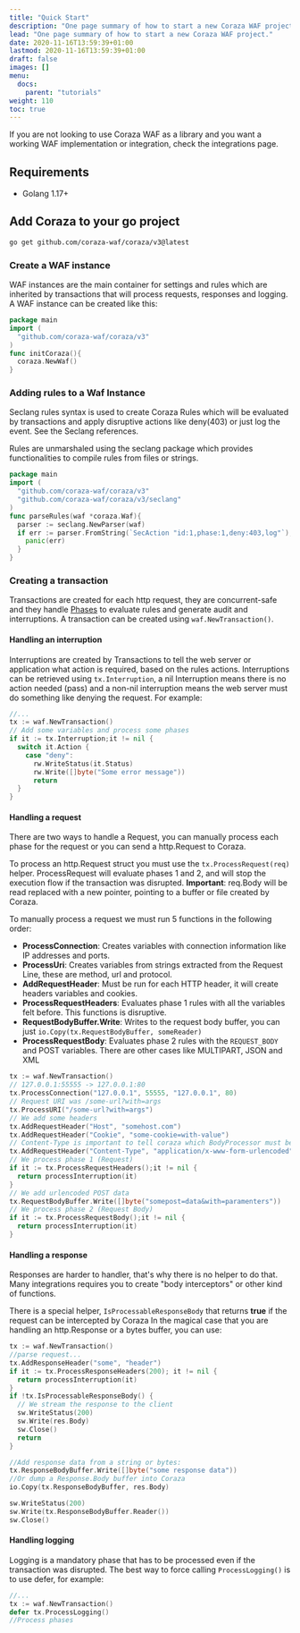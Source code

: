 ```yaml
---
title: "Quick Start"
description: "One page summary of how to start a new Coraza WAF project."
lead: "One page summary of how to start a new Coraza WAF project."
date: 2020-11-16T13:59:39+01:00
lastmod: 2020-11-16T13:59:39+01:00
draft: false
images: []
menu:
  docs:
    parent: "tutorials"
weight: 110
toc: true
---
```


If you are not looking to use Coraza WAF as a library and you want a working WAF implementation or integration, check the integrations page.

## Requirements

- Golang 1.17+

## Add Coraza to your go project

```sh
go get github.com/coraza-waf/coraza/v3@latest
```

### Create a WAF instance

WAF instances are the main container for settings and rules which are inherited by transactions that will process requests, responses and logging. A WAF instance can be created like this:

```go
package main
import (
  "github.com/coraza-waf/coraza/v3"
)
func initCoraza(){
  coraza.NewWaf()
}
```

### Adding rules to a Waf Instance

Seclang rules syntax is used to create Coraza Rules which will be evaluated by transactions and apply disruptive actions like deny(403) or just log the event. See the Seclang references.

Rules are unmarshaled using the seclang package which provides functionalities to compile rules from files or strings.

```go
package main
import (
  "github.com/coraza-waf/coraza/v3"
  "github.com/coraza-waf/coraza/v3/seclang"
)
func parseRules(waf *coraza.Waf){
  parser := seclang.NewParser(waf)
  if err := parser.FromString(`SecAction "id:1,phase:1,deny:403,log"`); err != nil {
    panic(err)
  }
}
```

### Creating a transaction

Transactions are created for each http request, they are concurrent-safe and they handle [Phases](#) to evaluate rules and generate audit and interruptions. A transaction can be created using ```waf.NewTransaction()```.

#### Handling an interruption

Interruptions are created by Transactions to tell the web server or application what action is required, based on the rules actions. Interruptions can be retrieved using ```tx.Interruption```, a nil Interruption means there is no action needed (pass) and a non-nil interruption means the web server must do something like denying the request. For example:

```go
//...
tx := waf.NewTransaction()
// Add some variables and process some phases
if it := tx.Interruption;it != nil {
  switch it.Action {
    case "deny":
      rw.WriteStatus(it.Status)
      rw.Write([]byte("Some error message"))
      return
  }
}
```

#### Handling a request

There are two ways to handle a Request, you can manually process each phase for the request or you can send a http.Request to Coraza.

To process an http.Request struct you must use the ```tx.ProcessRequest(req)``` helper. ProcessRequest will evaluate phases 1 and 2, and will stop the execution flow if the transaction was disrupted. **Important**: req.Body will be read replaced with a new pointer, pointing to a buffer or file created by Coraza.

To manually process a request we must run 5 functions in the following order:

- **ProcessConnection**: Creates variables with connection information like IP addresses and ports.
- **ProcessUri**: Creates variables from strings extracted from the Request Line, these are method, url and protocol.
- **AddRequestHeader**: Must be run for each HTTP header, it will create headers variables and cookies.
- **ProcessRequestHeaders**: Evaluates phase 1 rules with all the variables felt before. This functions is disruptive.
- **RequestBodyBuffer.Write**: Writes to the request body buffer, you can just ```io.Copy(tx.RequestBodyBuffer, someReader)```
- **ProcessRequestBody**: Evaluates phase 2 rules with the ```REQUEST_BODY``` and POST variables. There are other cases like MULTIPART, JSON and XML

```go
tx := waf.NewTransaction()
// 127.0.0.1:55555 -> 127.0.0.1:80
tx.ProcessConnection("127.0.0.1", 55555, "127.0.0.1", 80)
// Request URI was /some-url?with=args
tx.ProcessURI("/some-url?with=args")
// We add some headers
tx.AddRequestHeader("Host", "somehost.com")
tx.AddRequestHeader("Cookie", "some-cookie=with-value")
// Content-Type is important to tell coraza which BodyProcessor must be used
tx.AddRequestHeader("Content-Type", "application/x-www-form-urlencoded")
// We process phase 1 (Request)
if it := tx.ProcessRequestHeaders();it != nil {
  return processInterruption(it)
}
// We add urlencoded POST data
tx.RequestBodyBuffer.Write([]byte("somepost=data&with=paramenters"))
// We process phase 2 (Request Body)
if it := tx.ProcessRequestBody();it != nil {
  return processInterruption(it)
}
```

#### Handling a response

Responses are harder to handler, that's why there is no helper to do that. Many integrations requires you to create "body interceptors" or other kind of functions.

There is a special helper, ```IsProcessableResponseBody``` that returns **true** if the request can be intercepted by Coraza
In the magical case that you are handling an http.Response or a bytes buffer, you can use:

```go
tx := waf.NewTransaction()
//parse request...
tx.AddResponseHeader("some", "header")
if it := tx.ProcessResponseHeaders(200); it != nil {
  return processInterruption(it)
}
if !tx.IsProcessableResponseBody() {
  // We stream the response to the client
  sw.WriteStatus(200)
  sw.Write(res.Body)
  sw.Close()
  return
}

//Add response data from a string or bytes:
tx.ResponseBodyBuffer.Write([]byte("some response data"))
//Or dump a Response.Body buffer into Coraza
io.Copy(tx.ResponseBodyBuffer, res.Body)

sw.WriteStatus(200)
sw.Write(tx.ResponseBodyBuffer.Reader())
sw.Close()
```

#### Handling logging

Logging is a mandatory phase that has to be processed even if the transaction was disrupted. The best way to force calling ```ProcessLogging()``` is to use defer, for example:

```go
//...
tx := waf.NewTransaction()
defer tx.ProcessLogging()
//Process phases
```
